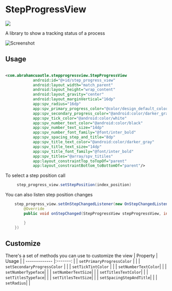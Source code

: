 # StepProgressView

<img src="https://img.shields.io/badge/status-development-brightgreen"/>

A library to show a tracking status of a process

![Screenshot](https://github.com/AbrahamCuautle/StepProgressView/blob/main/screenshots/demo-step-progress-view.gif)

## Usage
```xml

<com.abrahamcuautle.stepprogressview.StepProgressView
            android:id="@+id/step_progress_view"
            android:layout_width="match_parent"
            android:layout_height="wrap_content"
            android:layout_gravity="center"
            android:layout_marginVertical="16dp"
            app:spv_radius="16dp"
            app:spv_primary_progress_color="@color/design_default_color_primary"
            app:spv_secondary_progress_color="@android:color/darker_gray"
            app:spv_tick_color="@android:color/white"
            app:spv_number_text_color="@android:color/black"
            app:spv_number_text_size="14dp"
            app:spv_number_font_family="@font/inter_bold"
            app:spv_spacing_step_and_title="8dp"
            app:spv_title_text_color="@android:color/darker_gray"
            app:spv_title_text_size="14dp"
            app:spv_title_font_family="@font/inter_bold"
            app:spv_titles="@array/spv_titiles"
            app:layout_constraintTop_toTopOf="parent"
            app:layout_constraintBottom_toBottomOf="parent"/>

```
To select a step position call

```java
     step_progress_view.setStepPosition(index_position)
```

You can also listen step position changes

```java
    step_progress_view.setOnStepChangedListener(new OnStepChangedListener() {
        @Override
        public void onStepChanged(StepProgressView stepProgressView, int position); {

        }
    })
```

## Customize

There's a set of methods you can use to customize the view
| Property | Usage |
| ------------- |:-------: |
| `setPrimaryProgressColor` | |
| `setSecondaryProgressColor` | |
| `setTickTintColor` | |
| `setNumberTextColor`| |
| `setNumberTypeface`| |
| `setNumberTextSize`| |
| `setTitlesTextColor`| |
| `setTitlesTypeface`| |
| `setTitlesTextSize`| |
| `setSpacingStepAndTitle`| |
| `setRadius`| |

